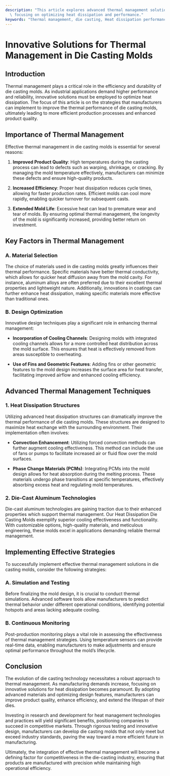 ```yaml
---
description: "This article explores advanced thermal management solutions for die casting molds,\
  \ focusing on optimizing heat dissipation and performance."
keywords: "thermal management, die casting, Heat dissipation performance, Heat sink"
---
```

# Innovative Solutions for Thermal Management in Die Casting Molds

## Introduction

Thermal management plays a critical role in the efficiency and durability of die casting molds. As industrial applications demand higher performance and reliability, innovative solutions must be employed to optimize heat dissipation. The focus of this article is on the strategies that manufacturers can implement to improve the thermal performance of die casting molds, ultimately leading to more efficient production processes and enhanced product quality.

## Importance of Thermal Management

Effective thermal management in die casting molds is essential for several reasons:

1. **Improved Product Quality**: High temperatures during the casting process can lead to defects such as warping, shrinkage, or cracking. By managing the mold temperature effectively, manufacturers can minimize these defects and ensure high-quality products.

2. **Increased Efficiency**: Proper heat dissipation reduces cycle times, allowing for faster production rates. Efficient molds can cool more rapidly, enabling quicker turnover for subsequent casts.

3. **Extended Mold Life**: Excessive heat can lead to premature wear and tear of molds. By ensuring optimal thermal management, the longevity of the mold is significantly increased, providing better return on investment.

## Key Factors in Thermal Management

### A. Material Selection

The choice of materials used in die casting molds greatly influences their thermal performance. Specific materials have better thermal conductivity, which allows for quicker heat diffusion away from the mold cavity. For instance, aluminum alloys are often preferred due to their excellent thermal properties and lightweight nature. Additionally, innovations in coatings can further enhance heat dissipation, making specific materials more effective than traditional ones.

### B. Design Optimization

Innovative design techniques play a significant role in enhancing thermal management:

- **Incorporation of Cooling Channels**: Designing molds with integrated cooling channels allows for a more controlled heat distribution across the mold surface. This ensures that heat is effectively removed from areas susceptible to overheating.

- **Use of Fins and Geometric Features**: Adding fins or other geometric features to the mold design increases the surface area for heat transfer, facilitating improved airflow and enhanced cooling efficiency.

## Advanced Thermal Management Techniques

### 1. Heat Dissipation Structures

Utilizing advanced heat dissipation structures can dramatically improve the thermal performance of die casting molds. These structures are designed to maximize heat exchange with the surrounding environment. Their implementation often involves:

- **Convection Enhancement**: Utilizing forced convection methods can further augment cooling effectiveness. This method can include the use of fans or pumps to facilitate increased air or fluid flow over the mold surfaces.

- **Phase Change Materials (PCMs)**: Integrating PCMs into the mold design allows for heat absorption during the melting process. These materials undergo phase transitions at specific temperatures, effectively absorbing excess heat and regulating mold temperatures.

### 2. Die-Cast Aluminum Technologies

Die-cast aluminum technologies are gaining traction due to their enhanced properties which support thermal management. Our Heat Dissipation Die Casting Molds exemplify superior cooling effectiveness and functionality. With customizable options, high-quality materials, and meticulous engineering, these molds excel in applications demanding reliable thermal management.

## Implementing Effective Strategies

To successfully implement effective thermal management solutions in die casting molds, consider the following strategies:

### A. Simulation and Testing

Before finalizing the mold design, it is crucial to conduct thermal simulations. Advanced software tools allow manufacturers to predict thermal behavior under different operational conditions, identifying potential hotspots and areas lacking adequate cooling.

### B. Continuous Monitoring 

Post-production monitoring plays a vital role in assessing the effectiveness of thermal management strategies. Using temperature sensors can provide real-time data, enabling manufacturers to make adjustments and ensure optimal performance throughout the mold’s lifecycle.

## Conclusion

The evolution of die casting technology necessitates a robust approach to thermal management. As manufacturing demands increase, focusing on innovative solutions for heat dissipation becomes paramount. By adopting advanced materials and optimizing design features, manufacturers can improve product quality, enhance efficiency, and extend the lifespan of their dies.

Investing in research and development for heat management technologies and practices will yield significant benefits, positioning companies to succeed in competitive markets. Through rigorous testing and innovative design, manufacturers can develop die casting molds that not only meet but exceed industry standards, paving the way toward a more efficient future in manufacturing. 

Ultimately, the integration of effective thermal management will become a defining factor for competitiveness in the die-casting industry, ensuring that products are manufactured with precision while maintaining high operational efficiency.
